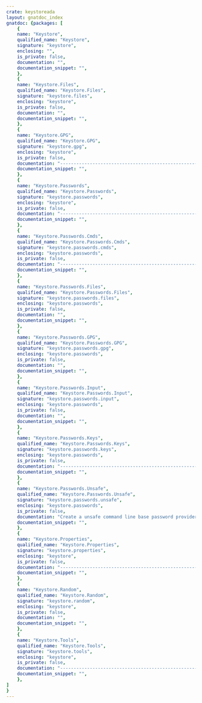 ```yaml
---
crate: keystoreada
layout: gnatdoc_index
gnatdoc: {packages: [
    {
    name: "Keystore",
    qualified_name: "Keystore",
    signature: "keystore",
    enclosing: "",
    is_private: false,
    documentation: "",
    documentation_snippet: "",
    },
    {
    name: "Keystore.Files",
    qualified_name: "Keystore.Files",
    signature: "keystore.files",
    enclosing: "keystore",
    is_private: false,
    documentation: "",
    documentation_snippet: "",
    },
    {
    name: "Keystore.GPG",
    qualified_name: "Keystore.GPG",
    signature: "keystore.gpg",
    enclosing: "keystore",
    is_private: false,
    documentation: "---------------------------------------------------------------------\n  keystore-gpg -- helpers to open keystores protected with GPG\n  Copyright (C) 2019 Stephane Carrez\n  Written by Stephane Carrez (Stephane.Carrez@gmail.com)\n\n  Licensed under the Apache License, Version 2.0 (the \"License\");\n  you may not use this file except in compliance with the License.\n  You may obtain a copy of the License at\n\n      http://www.apache.org/licenses/LICENSE-2.0\n\n  Unless required by applicable law or agreed to in writing, software\n  distributed under the License is distributed on an \"AS IS\" BASIS,\n  WITHOUT WARRANTIES OR CONDITIONS OF ANY KIND, either express or implied.\n  See the License for the specific language governing permissions and\n  limitations under the License.\n---------------------------------------------------------------------",
    documentation_snippet: "",
    },
    {
    name: "Keystore.Passwords",
    qualified_name: "Keystore.Passwords",
    signature: "keystore.passwords",
    enclosing: "keystore",
    is_private: false,
    documentation: "---------------------------------------------------------------------\n  keystore-passwords -- Password provider\n  Copyright (C) 2019 Stephane Carrez\n  Written by Stephane Carrez (Stephane.Carrez@gmail.com)\n\n  Licensed under the Apache License, Version 2.0 (the \"License\");\n  you may not use this file except in compliance with the License.\n  You may obtain a copy of the License at\n\n      http://www.apache.org/licenses/LICENSE-2.0\n\n  Unless required by applicable law or agreed to in writing, software\n  distributed under the License is distributed on an \"AS IS\" BASIS,\n  WITHOUT WARRANTIES OR CONDITIONS OF ANY KIND, either express or implied.\n  See the License for the specific language governing permissions and\n  limitations under the License.\n---------------------------------------------------------------------",
    documentation_snippet: "",
    },
    {
    name: "Keystore.Passwords.Cmds",
    qualified_name: "Keystore.Passwords.Cmds",
    signature: "keystore.passwords.cmds",
    enclosing: "keystore.passwords",
    is_private: false,
    documentation: "---------------------------------------------------------------------\n  keystore-passwords-cmds -- External command based password provider\n  Copyright (C) 2019, 2020 Stephane Carrez\n  Written by Stephane Carrez (Stephane.Carrez@gmail.com)\n\n  Licensed under the Apache License, Version 2.0 (the \"License\");\n  you may not use this file except in compliance with the License.\n  You may obtain a copy of the License at\n\n      http://www.apache.org/licenses/LICENSE-2.0\n\n  Unless required by applicable law or agreed to in writing, software\n  distributed under the License is distributed on an \"AS IS\" BASIS,\n  WITHOUT WARRANTIES OR CONDITIONS OF ANY KIND, either express or implied.\n  See the License for the specific language governing permissions and\n  limitations under the License.\n---------------------------------------------------------------------",
    documentation_snippet: "",
    },
    {
    name: "Keystore.Passwords.Files",
    qualified_name: "Keystore.Passwords.Files",
    signature: "keystore.passwords.files",
    enclosing: "keystore.passwords",
    is_private: false,
    documentation: "",
    documentation_snippet: "",
    },
    {
    name: "Keystore.Passwords.GPG",
    qualified_name: "Keystore.Passwords.GPG",
    signature: "keystore.passwords.gpg",
    enclosing: "keystore.passwords",
    is_private: false,
    documentation: "",
    documentation_snippet: "",
    },
    {
    name: "Keystore.Passwords.Input",
    qualified_name: "Keystore.Passwords.Input",
    signature: "keystore.passwords.input",
    enclosing: "keystore.passwords",
    is_private: false,
    documentation: "",
    documentation_snippet: "",
    },
    {
    name: "Keystore.Passwords.Keys",
    qualified_name: "Keystore.Passwords.Keys",
    signature: "keystore.passwords.keys",
    enclosing: "keystore.passwords",
    is_private: false,
    documentation: "---------------------------------------------------------------------\n  keystore-passwords-keys -- Key provider\n  Copyright (C) 2019, 2022 Stephane Carrez\n  Written by Stephane Carrez (Stephane.Carrez@gmail.com)\n\n  Licensed under the Apache License, Version 2.0 (the \"License\");\n  you may not use this file except in compliance with the License.\n  You may obtain a copy of the License at\n\n      http://www.apache.org/licenses/LICENSE-2.0\n\n  Unless required by applicable law or agreed to in writing, software\n  distributed under the License is distributed on an \"AS IS\" BASIS,\n  WITHOUT WARRANTIES OR CONDITIONS OF ANY KIND, either express or implied.\n  See the License for the specific language governing permissions and\n  limitations under the License.\n---------------------------------------------------------------------",
    documentation_snippet: "",
    },
    {
    name: "Keystore.Passwords.Unsafe",
    qualified_name: "Keystore.Passwords.Unsafe",
    signature: "keystore.passwords.unsafe",
    enclosing: "keystore.passwords",
    is_private: false,
    documentation: "Create a unsafe command line base password provider.",
    documentation_snippet: "",
    },
    {
    name: "Keystore.Properties",
    qualified_name: "Keystore.Properties",
    signature: "keystore.properties",
    enclosing: "keystore",
    is_private: false,
    documentation: "---------------------------------------------------------------------\n  keystore-properties -- Property manager on top of keystore\n  Copyright (C) 2020 Stephane Carrez\n  Written by Stephane Carrez (Stephane.Carrez@gmail.com)\n\n  Licensed under the Apache License, Version 2.0 (the \"License\");\n  you may not use this file except in compliance with the License.\n  You may obtain a copy of the License at\n\n      http://www.apache.org/licenses/LICENSE-2.0\n\n  Unless required by applicable law or agreed to in writing, software\n  distributed under the License is distributed on an \"AS IS\" BASIS,\n  WITHOUT WARRANTIES OR CONDITIONS OF ANY KIND, either express or implied.\n  See the License for the specific language governing permissions and\n  limitations under the License.\n---------------------------------------------------------------------",
    documentation_snippet: "",
    },
    {
    name: "Keystore.Random",
    qualified_name: "Keystore.Random",
    signature: "keystore.random",
    enclosing: "keystore",
    is_private: false,
    documentation: "",
    documentation_snippet: "",
    },
    {
    name: "Keystore.Tools",
    qualified_name: "Keystore.Tools",
    signature: "keystore.tools",
    enclosing: "keystore",
    is_private: false,
    documentation: "---------------------------------------------------------------------\n  keystore-tools -- Tools for the keystore\n  Copyright (C) 2019 Stephane Carrez\n  Written by Stephane Carrez (Stephane.Carrez@gmail.com)\n\n  Licensed under the Apache License, Version 2.0 (the \"License\");\n  you may not use this file except in compliance with the License.\n  You may obtain a copy of the License at\n\n      http://www.apache.org/licenses/LICENSE-2.0\n\n  Unless required by applicable law or agreed to in writing, software\n  distributed under the License is distributed on an \"AS IS\" BASIS,\n  WITHOUT WARRANTIES OR CONDITIONS OF ANY KIND, either express or implied.\n  See the License for the specific language governing permissions and\n  limitations under the License.\n---------------------------------------------------------------------",
    documentation_snippet: "",
    },
]
}
---
```

